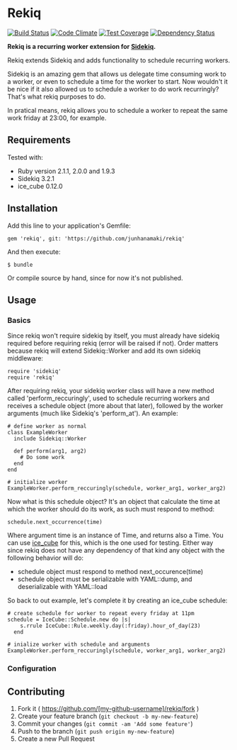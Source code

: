 # Rekiq

[![Build Status](https://travis-ci.org/junhanamaki/rekiq.svg?branch=master)](https://travis-ci.org/junhanamaki/rekiq)
[![Code Climate](https://codeclimate.com/github/junhanamaki/rekiq.png)](https://codeclimate.com/github/junhanamaki/rekiq)
[![Test Coverage](https://codeclimate.com/github/junhanamaki/rekiq/coverage.png)](https://codeclimate.com/github/junhanamaki/rekiq)
[![Dependency Status](https://gemnasium.com/junhanamaki/rekiq.svg)](https://gemnasium.com/junhanamaki/rekiq)

**Rekiq is a recurring worker extension for
[Sidekiq](https://github.com/mperham/sidekiq).**

Rekiq extends Sidekiq and adds functionality to schedule recurring workers.

Sidekiq is an amazing gem that allows us delegate time consuming work to a
worker, or even to schedule a time for the worker to start. Now wouldn't it be
nice if it also allowed us to schedule a worker to do work recurringly? That's
what rekiq purposes to do.

In pratical means, rekiq allows you to schedule a worker to repeat the same
work friday at 23:00, for example.

## Requirements

Tested with:

  * Ruby version 2.1.1, 2.0.0 and 1.9.3
  * Sidekiq 3.2.1
  * ice_cube 0.12.0

## Installation

Add this line to your application's Gemfile:

    gem 'rekiq', git: 'https://github.com/junhanamaki/rekiq'

And then execute:

    $ bundle

Or compile source by hand, since for now it's not published.

## Usage

### Basics

Since rekiq won't require sidekiq by itself, you must already have sidekiq
required before requiring rekiq (error will be raised if not). Order matters
because rekiq will extend Sidekiq::Worker and add its own sidekiq middleware:

    require 'sidekiq'
    require 'rekiq'

After requiring rekiq, your sidekiq worker class will have a new method called
'perform_reccuringly', used to schedule recurring workers and receives a
schedule object (more about that later), followed by the worker
arguments (much like Sidekiq's 'perform_at'). An example:

    # define worker as normal
    class ExampleWorker
      include Sidekiq::Worker

      def perform(arg1, arg2)
        # Do some work
      end
    end

    # initialize worker
    ExampleWorker.perform_reccuringly(schedule, worker_arg1, worker_arg2)

Now what is this schedule object? It's an object that calculate the time
at which the worker should do its work, as such must respond to method:

    schedule.next_occurrence(time)

Where argument time is an instance of Time, and returns also a Time. You can
use [ice_cube](https://github.com/seejohnrun/ice_cube) for this, which is the
one used for testing. Either way since rekiq does not have any dependency of
that kind any object with the following behavior will do:

  * schedule object must respond to method next_occurence(time)
  * schedule object must be serializable with YAML::dump, and deserializable
    with YAML::load

So back to out example, let's complete it by creating an ice_cube schedule:

    # create schedule for worker to repeat every friday at 11pm
    schedule = IceCube::Schedule.new do |s|
        s.rrule IceCube::Rule.weekly.day(:friday).hour_of_day(23)
      end

    # inialize worker with schedule and arguments
    ExampleWorker.perform_reccuringly(schedule, worker_arg1, worker_arg2)

### Configuration

## Contributing

1. Fork it ( https://github.com/[my-github-username]/rekiq/fork )
2. Create your feature branch (`git checkout -b my-new-feature`)
3. Commit your changes (`git commit -am 'Add some feature'`)
4. Push to the branch (`git push origin my-new-feature`)
5. Create a new Pull Request
